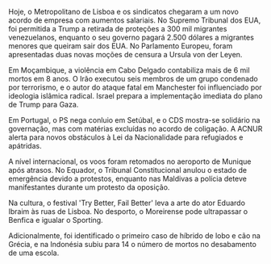 Hoje, o Metropolitano de Lisboa e os sindicatos chegaram a um novo acordo de empresa com aumentos salariais. No Supremo Tribunal dos EUA, foi permitida a Trump a retirada de proteções a 300 mil migrantes venezuelanos, enquanto o seu governo pagará 2.500 dólares a migrantes menores que queiram sair dos EUA. No Parlamento Europeu, foram apresentadas duas novas moções de censura a Ursula von der Leyen.

Em Moçambique, a violência em Cabo Delgado contabiliza mais de 6 mil mortos em 8 anos. O Irão executou seis membros de um grupo condenado por terrorismo, e o autor do ataque fatal em Manchester foi influenciado por ideologia islâmica radical. Israel prepara a implementação imediata do plano de Trump para Gaza.

Em Portugal, o PS nega conluio em Setúbal, e o CDS mostra-se solidário na governação, mas com matérias excluídas no acordo de coligação. A ACNUR alerta para novos obstáculos à Lei da Nacionalidade para refugiados e apátridas.

A nível internacional, os voos foram retomados no aeroporto de Munique após atrasos. No Equador, o Tribunal Constitucional anulou o estado de emergência devido a protestos, enquanto nas Maldivas a polícia deteve manifestantes durante um protesto da oposição.

Na cultura, o festival 'Try Better, Fail Better' leva a arte do ator Eduardo Ibraim às ruas de Lisboa. No desporto, o Moreirense pode ultrapassar o Benfica e igualar o Sporting.

Adicionalmente, foi identificado o primeiro caso de híbrido de lobo e cão na Grécia, e na Indonésia subiu para 14 o número de mortos no desabamento de uma escola.